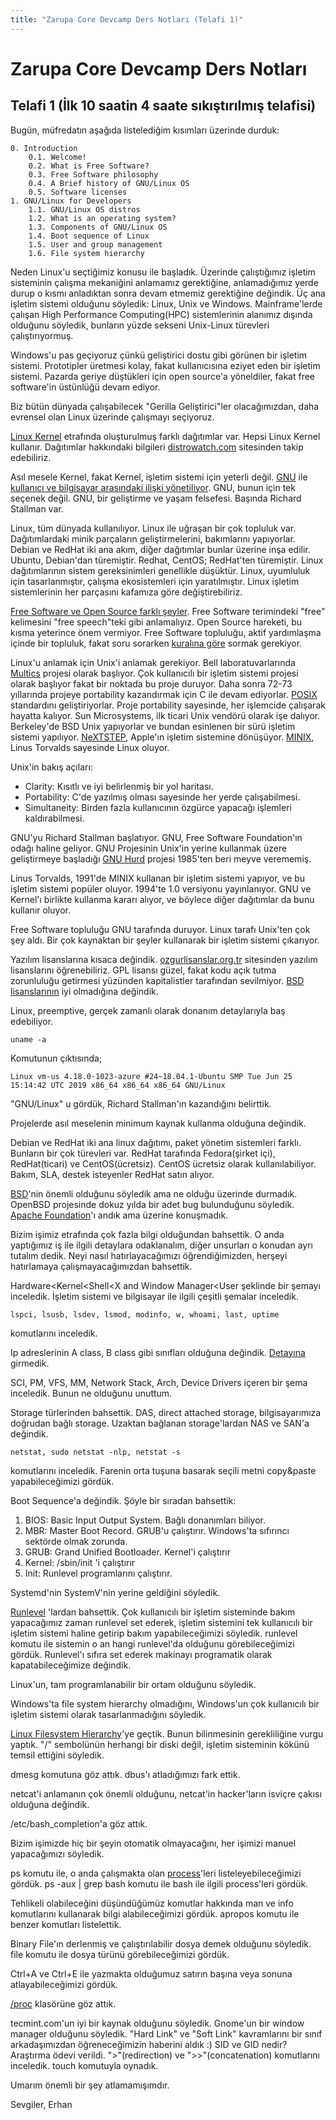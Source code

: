 ```yaml
---
title: "Zarupa Core Devcamp Ders Notları (Telafi 1)"
---
```


# Zarupa Core Devcamp Ders Notları
## Telafi 1 (İlk 10 saatin 4 saate sıkıştırılmış telafisi)
Bugün, müfredatın aşağıda listelediğim kısımları üzerinde durduk:

	0. Introduction
		0.1. Welcome!
		0.2. What is Free Software?
		0.3. Free Software philosophy
		0.4. A Brief history of GNU/Linux OS
		0.5. Software licenses
	1. GNU/Linux for Developers
		1.1. GNU/Linux OS distros
		1.2. What is an operating system?
		1.3. Components of GNU/Linux OS
		1.4. Boot sequence of Linux
		1.5. User and group management
		1.6. File system hierarchy

Neden Linux'u seçtiğimiz konusu ile başladık.
Üzerinde çalıştığımız işletim sisteminin çalışma mekaniğini anlamamız gerektiğine, anlamadığımız yerde durup o kısmı anladıktan sonra devam etmemiz gerektiğine değindik.
Üç ana işletim sistemi olduğunu söyledik: Linux, Unix ve Windows. Mainframe'lerde çalışan High Performance Computing(HPC) sistemlerinin alanımız dışında olduğunu söyledik, bunların yüzde sekseni Unix-Linux türevleri çalıştırıyormuş.

Windows'u pas geçiyoruz çünkü geliştirici dostu gibi görünen bir işletim sistemi. Prototipler üretmesi kolay, fakat kullanıcısına eziyet eden bir işletim sistemi. Pazarda geriye düştükleri için open source'a yöneldiler, fakat free software'in üstünlüğü devam ediyor.

Biz bütün dünyada çalışabilecek "Gerilla Geliştirici"ler olacağımızdan, daha evrensel olan Linux üzerinde çalışmayı seçiyoruz.

[Linux Kernel](https://youtu.be/mycVSMyShk8) etrafında oluşturulmuş farklı dağıtımlar var. Hepsi Linux Kernel kullanır. Dağıtımlar hakkındaki bilgileri [distrowatch.com](https://distrowatch.com/) sitesinden takip edebiliriz.

Asıl mesele Kernel, fakat Kernel, işletim sistemi için yeterli değil. [GNU](https://en.wikipedia.org/wiki/GNU) ile [kullanıcı ve bilgisayar arasındaki ilişki yönetiliyor](https://youtu.be/RNeKYjWx-s4). GNU, bunun için tek seçenek değil. GNU, bir geliştirme ve yaşam felsefesi. Başında Richard Stallman var.

Linux, tüm dünyada kullanılıyor. Linux ile uğraşan bir çok topluluk var. Dağıtımlardaki minik parçaların geliştirmelerini, bakımlarını yapıyorlar. Debian ve RedHat iki ana akım, diğer dağıtımlar bunlar üzerine inşa edilir. Ubuntu, Debian'dan türemiştir. Redhat, CentOS; RedHat'ten türemiştir. Linux dağıtımlarının sistem gereksinimleri genellikle düşüktür. Linux, uyumluluk için tasarlanmıştır, çalışma ekosistemleri için yaratılmıştır. Linux işletim sistemlerinin her parçasını kafamıza göre değiştirebiliriz.

[Free Software ve Open Source farklı şeyler](https://youtu.be/lrcdhzr2qnk). Free Software terimindeki "free" kelimesini "free speech"teki gibi anlamalıyız. Open Source hareketi, bu kısma yeterince önem vermiyor. Free Software topluluğu, aktif yardımlaşma içinde bir topluluk, fakat soru sorarken [kuralına göre]([http://www.catb.org/~esr/faqs/smart-questions.html](http://www.catb.org/~esr/faqs/smart-questions.html)) sormak gerekiyor.

Linux'u anlamak için Unix'i anlamak gerekiyor. Bell laboratuvarlarında [Multics](https://en.wikipedia.org/wiki/Multics) projesi olarak başlıyor. Çok kullanıcılı bir işletim sistemi projesi olarak başlıyor fakat bir noktada bu proje duruyor. Daha sonra 72-73 yıllarında projeye portability kazandırmak için C ile devam ediyorlar. [POSIX](https://en.wikipedia.org/wiki/POSIX) standardını geliştiriyorlar. Proje portability sayesinde, her işlemcide çalışarak hayatta kalıyor. Sun Microsystems, ilk ticari Unix vendörü olarak işe dalıyor. Berkeley'de BSD Unix yapıyorlar ve bundan esinlenen bir sürü işletim sistemi yapılıyor. [NeXTSTEP](https://en.wikipedia.org/wiki/NeXTSTEP), Apple'ın işletim sistemine dönüşüyor. [MINIX](https://en.wikipedia.org/wiki/MINIX), Linus Torvalds sayesinde Linux oluyor.

Unix'in bakış açıları:

 - Clarity: Kısıtlı ve iyi belirlenmiş bir yol haritası.
 - Portability: C'de yazılmış olması sayesinde her yerde çalışabilmesi.
 - Simultaneity: Birden fazla kullanıcının özgürce yapacağı işlemleri kaldırabilmesi.

GNU'yu Richard Stallman başlatıyor. GNU, Free Software Foundation'ın odağı haline geliyor. GNU Projesinin Unix'in yerine kullanmak üzere geliştirmeye başladığı [GNU Hurd](https://www.gnu.org/software/hurd/) projesi 1985'ten beri meyve verememiş.

Linus Torvalds, 1991'de MINIX kullanan bir işletim sistemi yapıyor, ve bu işletim sistemi popüler oluyor. 1994'te 1.0 versiyonu yayınlanıyor. GNU ve Kernel'ı birlikte kullanma kararı alıyor, ve böylece diğer dağıtımlar da bunu kullanır oluyor.

Free Software topluluğu GNU tarafında duruyor. Linux tarafı Unix'ten çok şey aldı. Bir çok kaynaktan bir şeyler kullanarak bir işletim sistemi çıkarıyor.

Yazılım lisanslarına kısaca değindik. [ozgurlisanslar.org.tr](http://ozgurlisanslar.org.tr/) sitesinden yazılım lisanslarını öğrenebiliriz. GPL lisansı güzel, fakat kodu açık tutma zorunluluğu getirmesi yüzünden kapitalistler tarafından sevilmiyor. [BSD lisanslarının](https://en.wikipedia.org/wiki/BSD_licenses) iyi olmadığına değindik.

Linux, preemptive, gerçek zamanlı olarak donanım detaylarıyla baş edebiliyor.

	uname -a

Komutunun çıktısında;

	Linux vm-us 4.18.0-1023-azure #24~18.04.1-Ubuntu SMP Tue Jun 25 15:14:42 UTC 2019 x86_64 x86_64 x86_64 GNU/Linux

"GNU/Linux" u gördük, Richard Stallman'ın kazandığını belirttik.

Projelerde asıl meselenin minimum kaynak kullanma olduğuna değindik.

Debian ve RedHat iki ana linux dağıtımı, paket yönetim sistemleri farklı. Bunların bir çok türevleri var. RedHat tarafında Fedora(şirket içi), RedHat(ticari) ve CentOS(ücretsiz). CentOS ücretsiz olarak kullanılabiliyor. Bakım, SLA, destek isteyenler RedHat satın alıyor.

[BSD](https://www.bsd.org/)'nin önemli olduğunu söyledik ama ne olduğu üzerinde durmadık. OpenBSD projesinde dokuz yılda bir adet bug bulunduğunu söyledik. [Apache Foundation](https://www.apache.org/foundation/)'ı andık ama üzerine konuşmadık.

Bizim işimiz etrafında çok fazla bilgi olduğundan bahsettik. O anda yaptığımız iş ile ilgili detaylara odaklanalım, diğer unsurları o konudan ayrı tutalım dedik. Neyi nasıl hatırlayacağımızı öğrendiğimizden, herşeyi hatırlamaya çalışmayacağımızdan bahsettik.

Hardware<Kernel<Shell<X and Window Manager<User şeklinde bir şemayı inceledik. İşletim sistemi ve bilgisayar ile ilgili çeşitli şemalar inceledik.

	lspci, lsusb, lsdev, lsmod, modinfo, w, whoami, last, uptime 
komutlarını inceledik.

Ip adreslerinin A class, B class gibi sınıfları olduğuna değindik. [Detayına](https://study-ccna.com/classes-of-ip-addresses/) girmedik.

SCI, PM, VFS, MM, Network Stack, Arch, Device Drivers içeren bir şema inceledik. Bunun ne olduğunu unuttum.

Storage türlerinden bahsettik. DAS, direct attached storage, bilgisayarımıza doğrudan bağlı storage. Uzaktan bağlanan storage'lardan NAS ve SAN'a değindik.

	netstat, sudo netstat -nlp, netstat -s
komutlarını inceledik.
Farenin orta tuşuna basarak seçili metni copy&paste yapabileceğimizi gördük.

Boot Sequence'a değindik. Şöyle bir sıradan bahsettik:

 1. BIOS: Basic Input Output System. Bağlı donanımları biliyor.
 2. MBR: Master Boot Record. GRUB'u çalıştırır. Windows'ta sıfırıncı sektörde olmak zorunda.
 3. GRUB: Grand Unified Bootloader. Kernel'i çalıştırır
 4. Kernel: /sbin/init 'i çalıştırır
 5. Init: Runlevel programlarını çalıştırır.

Systemd'nin SystemV'nin yerine geldiğini söyledik.

[Runlevel](https://en.wikipedia.org/wiki/Runlevel) 'lardan bahsettik. Çok kullanıcılı bir işletim sisteminde bakım yapacağımız zaman runlevel set ederek, işletim sistemini tek kullanıcılı bir işletim sistemi haline getirip bakım yapabileceğimizi söyledik. runlevel komutu ile sistemin o an hangi runlevel'da olduğunu görebileceğimizi gördük. Runlevel'ı sıfıra set ederek makinayı programatik olarak kapatabileceğimize değindik.

Linux'un, tam programlanabilir bir ortam olduğunu söyledik.

Windows'ta file system hierarchy olmadığını, Windows'un çok kullanıcılı bir işletim sistemi olarak tasarlanmadığını söyledik.

[Linux Filesystem Hierarchy](https://www.tldp.org/LDP/Linux-Filesystem-Hierarchy/html/index.html)'ye geçtik. Bunun bilinmesinin gerekliliğine vurgu yaptık. "/" sembolünün herhangi bir diski değil, işletim sisteminin kökünü temsil ettiğini söyledik.

dmesg komutuna göz attık. dbus'ı atladığımızı fark ettik.

netcat'i anlamanın çok önemli olduğunu, netcat'in hacker'ların isviçre çakısı olduğuna değindik.

/etc/bash_completion'a göz attık.

Bizim işimizde hiç bir şeyin otomatik olmayacağını, her işimizi manuel yapacağımızı söyledik.

ps komutu ile, o anda çalışmakta olan [process](https://www.tecmint.com/linux-process-management/)'leri listeleyebileceğimizi gördük. ps -aux &#124; grep bash komutu ile bash ile ilgili process'leri gördük.

Tehlikeli olabileceğini düşündüğümüz komutlar hakkında man ve info komutlarını kullanarak bilgi alabileceğimizi gördük. apropos komutu ile benzer komutları listelettik.

Binary File'ın derlenmiş ve çalıştırılabilir dosya demek olduğunu söyledik. file komutu ile dosya türünü görebileceğimizi gördük.

Ctrl+A ve Ctrl+E ile yazmakta olduğumuz satırın başına veya sonuna atlayabileceğimizi gördük.

[/proc](https://www.tldp.org/LDP/Linux-Filesystem-Hierarchy/html/proc.html) klasörüne göz attık.

tecmint.com'un iyi bir kaynak olduğunu söyledik. Gnome'un bir window manager olduğunu söyledik.
"Hard Link" ve "Soft Link" kavramlarını bir sınıf arkadaşımızdan öğreneceğimizin haberini aldık :)
SID ve GID nedir? Araştırma ödevi verildi.
">"(redirection) ve ">>"(concatenation) komutlarını inceledik. touch komutuyla oynadık.

Umarım önemli bir şey atlamamışımdır.

Sevgiler,
Erhan